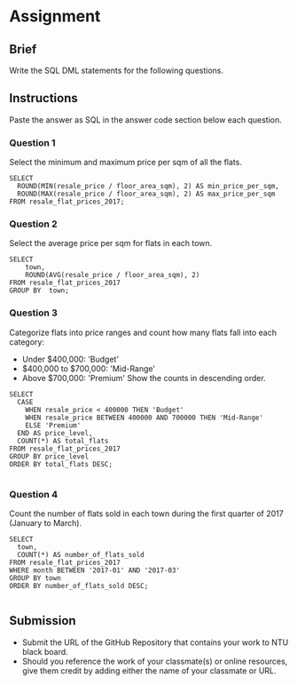 # Assignment

## Brief

Write the SQL DML statements for the following questions.

## Instructions

Paste the answer as SQL in the answer code section below each question.

### Question 1

Select the minimum and maximum price per sqm of all the flats.

```
SELECT 
  ROUND(MIN(resale_price / floor_area_sqm), 2) AS min_price_per_sqm,
  ROUND(MAX(resale_price / floor_area_sqm), 2) AS max_price_per_sqm
FROM resale_flat_prices_2017;

```

### Question 2

Select the average price per sqm for flats in each town.

```
SELECT 
	town,
	ROUND(AVG(resale_price / floor_area_sqm), 2)
FROM resale_flat_prices_2017
GROUP BY  town;

```

### Question 3

Categorize flats into price ranges and count how many flats fall into each category:

- Under $400,000: 'Budget'
- $400,000 to $700,000: 'Mid-Range'
- Above $700,000: 'Premium'
  Show the counts in descending order.

```
SELECT 
  CASE 
    WHEN resale_price < 400000 THEN 'Budget' 
    WHEN resale_price BETWEEN 400000 AND 700000 THEN 'Mid-Range' 
    ELSE 'Premium' 
  END AS price_level,
  COUNT(*) AS total_flats
FROM resale_flat_prices_2017
GROUP BY price_level
ORDER BY total_flats DESC;


```

### Question 4

Count the number of flats sold in each town during the first quarter of 2017 (January to March).

```
SELECT 
  town,
  COUNT(*) AS number_of_flats_sold
FROM resale_flat_prices_2017
WHERE month BETWEEN '2017-01' AND '2017-03'
GROUP BY town
ORDER BY number_of_flats_sold DESC;


```

## Submission

- Submit the URL of the GitHub Repository that contains your work to NTU black board.
- Should you reference the work of your classmate(s) or online resources, give them credit by adding either the name of your classmate or URL.
